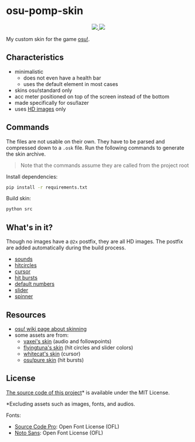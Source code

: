 # osu-pomp-skin

<p align="center">
	<a href="https://developomp.github.io/osu-pomp-skin">
		<img src="https://img.shields.io/badge/download_skin-gray?style=for-the-badge" />
	</a>
	<a href="https://www.figma.com/file/L4nb8uJRrZTdAXvQ3YmgQ3">
		<img src="https://img.shields.io/badge/figma_design-F24E1E.svg?style=for-the-badge&logo=figma&logoColor=white" />
	</a>
</p>

My custom skin for the game [osu!](https://github.com/ppy/osu).

## Characteristics

- minimalistic
  - does not even have a health bar
  - uses the default element in most cases
- skins osu!standard only
- acc meter positioned on top of the screen instead of the bottom
- made specifically for osu!lazer
- uses [HD images](https://github.com/ppy/osu-wiki/blob/master/wiki/Skinning/FAQ/en.md#hd-images) only

## Commands

The files are not usable on their own.
They have to be parsed and compressed down to a `.osk` file.
Run the following commands to generate the skin archive.

> Note that the commands assume they are called from the project root

Install dependencies:

```bash
pip install -r requirements.txt
```

Build skin:

```bash
python src
```

## What's in it?

Though no images have a `@2x` postfix, they are all HD images. The postfix are added automatically during the build process.

- [sounds](https://github.com/ppy/osu-wiki/blob/master/wiki/Skinning/Sounds/en.md)
- [hitcircles](https://github.com/ppy/osu-wiki/blob/master/wiki/Skinning/osu!/en.md#hit-circles)
- [cursor](https://github.com/ppy/osu-wiki/blob/master/wiki/Skinning/Interface/en.md#cursor)
- [hit bursts](https://github.com/ppy/osu-wiki/blob/master/wiki/Skinning/Interface/en.md#hit-bursts)
- [default numbers](https://github.com/ppy/osu-wiki/blob/master/wiki/Skinning/osu!/en.md#default-numbers)
- [slider](https://github.com/ppy/osu-wiki/blob/master/wiki/Skinning/osu!/en.md#slider)
- [spinner](https://github.com/ppy/osu-wiki/blob/master/wiki/Skinning/osu!/en.md#spinner)

## Resources

- [osu! wiki page about skinning](https://osu.ppy.sh/wiki/en/Skinning)
- some assets are from:
  - [vaxei's skin](https://drive.google.com/file/d/1JRDbxtEVFYMgt9ls4rvIRs2v0IfBddFO/view) (audio and followpoints)
  - [flyingtuna's skin](https://drive.google.com/file/d/1SVtUUvo4o2DUwQ1Pf2Xb0v4eDblvvovq/view) (hit circles and slider colors)
  - [whitecat's skin](https://drive.google.com/file/d/1A9Ktx7MY-UP5iOGTTHsyQP622zDOKqfe/view) (cursor)
  - [osu!pure skin](https://www.reddit.com/r/OsuSkins/comments/kzv7s4/osupure_169_hdsd_osustandard) (hit bursts)

## License

<ins>The source code of this project</ins>\* is available under the MIT License.

\*Excluding assets such as images, fonts, and audios.

Fonts:

- [Source Code Pro](https://fonts.google.com/specimen/Source+Code+Pro): Open Font License (OFL)
- [Noto Sans](https://fonts.google.com/noto/specimen/Noto+Sans): Open Font License (OFL)
